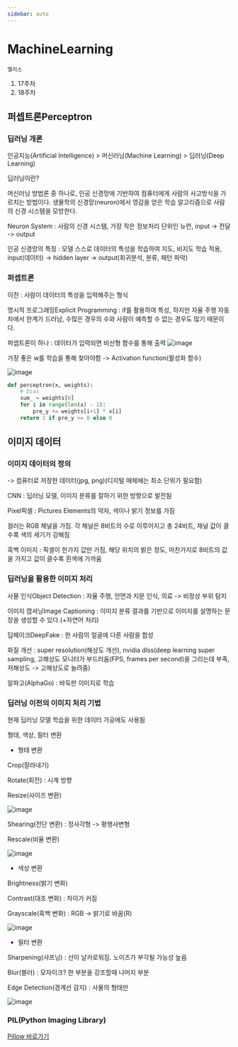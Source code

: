 ```yaml
---
sidebar: auto
---
```

# MachineLearning

`엘리스`

1. 17주차
2. 18주차

## 퍼셉트론Perceptron
### 딥러닝 개론
인공지능(Artificial Intelligence) > 머신러닝(Machine Learning) > 딥러닝(Deep Learning)

딥러닝이란?

머신러닝 방법론 중 하나로, 인공 신경망에 기반하여 컴퓨터에게 사람의 사고방식을 가르치는 방법이다. 생물학의 신경망(neuron)에서 영감을 얻은 학습 알고리즘으로 사람의 신경 시스템을 모방한다.

Neuron System : 사람의 신경 시스템, 가장 작은 정보처리 단위인 뉴런, input -> 전달 -> output

인공 신경망의 특징 : 모델 스스로 데이터의 특성을 학습하여 지도, 비지도 학습 적용, input(데이터) -> hidden layer -> output(회귀분석, 분류, 패턴 파악)


### 퍼셉트론

이전 : 사람이 데이터의 특성을 입력해주는 형식

명시적 프로그래밍Explicit Programming : if를 활용하여 특성, 하지만 자율 주행 자동차에서 한계가 드러남, 수많은 경우의 수와 사람이 예측할 수 없는 경우도 많기 때문이다.

퍼셉트론이 하나 : 데이터가 입력되면 비선형 함수를 통해 출력
![image](https://user-images.githubusercontent.com/71163016/167559884-a4275172-a002-4153-81ec-f3d88ad5c8e8.png)

가장 좋은 w를 학습을 통해 찾아야함 -> Activation function(활성화 함수)

![image](https://user-images.githubusercontent.com/71163016/167560677-a6b5f84e-d380-47c7-ac8e-121755ec4905.png)

```python
def perceptron(x, weights):
    # bias
    sum_ = weights[0]
    for i in range(len(x) - 1):
        pre_y += weights[i+1] * x[i]
    return 1 if pre_y >= 0 else 0
```


## 이미지 데이터

### 이미지 데이터의 정의

-> 컴퓨터로 저장한 데이터(jpg, png)(디지털 매체에는 최소 단위가 필요함)

CNN : 딥러닝 모델, 이미지 분류를 잘하기 위한 방향으로 발전됨

Pixel픽셀 : Pictures Elements의 약자, 색이나 밝기 정보를 가짐

컬러는 RGB 채널을 가짐. 각 채널은 8비트의 수로 이루어지고 총 24비트, 채널 값이 클수록 색의 세기가 강해짐

흑백 이미지 : 픽셀이 한가지 값만 가짐, 해당 위치의 밝은 정도, 마찬가지로 8비트의 값을 가지고 값이 클수록 흰색에 가까움

### 딥러닝을 활용한 이미지 처리

사물 인식Object Detection : 자율 주행, 안면과 지문 인식, 의료 -> 비정상 부위 탐지

이미지 캡셔닝Image Captioning : 이미지 분류 결과를 기반으로 이미지를 설명하는 문장을 생성할 수 있다.(+자연어 처리)

딥페이크DeepFake : 한 사람의 얼굴에 다른 사람을 합성

화질 개선 : super resolution(해상도 개선), nvidia dlss(deep learning super sampling, 고해상도 모니터가 부드러움(FPS, frames per second)을 그리는데 부족, 저해상도 -> 고해상도로 늘려줌)

알파고(AlphaGo) : 바둑판 이미지로 학습

### 딥러닝 이전의 이미지 처리 기법

현재 딥러닝 모델 학습을 위한 데이터 가공에도 사용됨

형태, 색상, 필터 변환


- 형태 변환

Crop(잘라내기)

Rotate(회전) : 시계 방향

Resize(사이즈 변환)

![image](https://user-images.githubusercontent.com/71163016/168978284-aa1030a4-8fa0-4878-9920-2614a76880e7.png)

Shearing(전단 변환) : 정사각형 -> 평행사변형

Rescale(비율 변환)

![image](https://user-images.githubusercontent.com/71163016/168978344-b20ce0d9-28b9-4faf-9848-8fedc9df2ccf.png)

- 색상 변환

Brightness(밝기 변화)

Contrast(대조 변화) : 차이가 커짐

Grayscale(흑백 변화) : RGB -> 밝기로 바꿈(R)

![image](https://user-images.githubusercontent.com/71163016/168978418-bde9adf8-b8cf-458f-89f1-a0345521645f.png)


- 필터 변환

Sharpening(샤프닝) : 선이 날카로워짐. 노이즈가 부각될 가능성 높음

Blur(블러) : 모자이크? 한 부분을 강조할때 나머지 부분

Edge Detection(경계선 감지) : 사물의 형태만

![image](https://user-images.githubusercontent.com/71163016/168978447-1f141d8c-1db5-4a2c-9e49-b1f4d02e9c04.png)

### PIL(Python Imaging Library)

[Pillow 바로가기](./PIL-image.ipynb)

